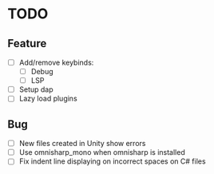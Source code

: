 # TODO

## Feature

- [ ] Add/remove keybinds:
  - [ ] Debug
  - [ ] LSP
- [ ] Setup dap
- [ ] Lazy load plugins

## Bug

- [ ] New files created in Unity show errors
- [ ] Use omnisharp_mono when omnisharp is installed
- [ ] Fix indent line displaying on incorrect spaces on C# files
